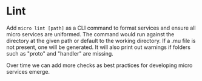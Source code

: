 # Lint

Add `micro lint [path]` as a CLI command to format services and ensure all micro services are uniformed. The command would run against the directory at the given path or default to the working directory. If a .mu file is not present, one will be generated. It will also print out warnings if folders such as "proto" and "handler" are missing. 

Over time we can add more checks as best practices for developing micro services emerge.